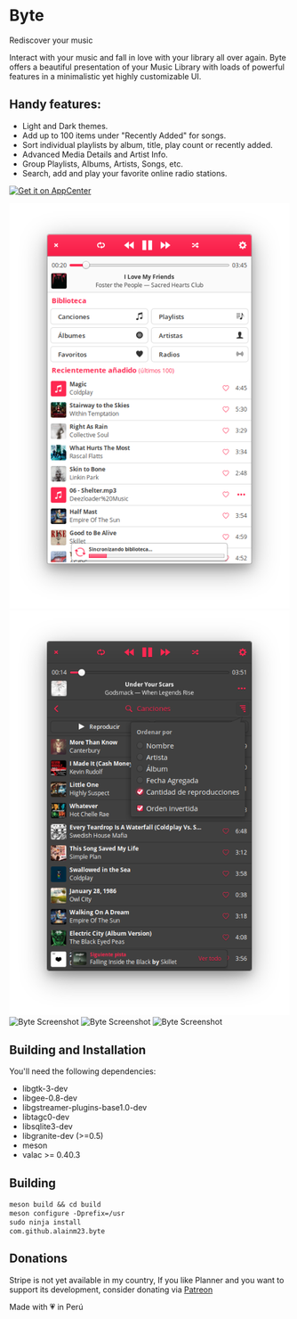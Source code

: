 # Byte
Rediscover your music

Interact with your music and fall in love with your library all over again.
Byte offers a beautiful presentation of your Music Library with loads of powerful features in a minimalistic yet highly customizable UI.

## Handy features:
* Light and Dark themes.</li>
* Add up to 100 items under "Recently Added" for songs.
* Sort individual playlists by album, title, play count or recently added.
* Advanced Media Details and Artist Info.
* Group Playlists, Albums, Artists, Songs, etc.
* Search, add and play your favorite online radio stations.

<a href="https://appcenter.elementary.io/com.github.alainm23.byte"><img src="https://appcenter.elementary.io/badge.svg?new" alt="Get it on AppCenter" /></a>

![Byte Screenshot](https://github.com/alainm23/byte/raw/master/data/screenshot/screenshot-01.png)
![Byte Screenshot](https://github.com/alainm23/byte/raw/master/data/screenshot/screenshot-02.png)
![Byte Screenshot](https://github.com/alainm23/byte/raw/master/data/screenshot/screenshot-03.png)
![Byte Screenshot](https://github.com/alainm23/byte/raw/master/data/screenshot/screenshot-04.png)
![Byte Screenshot](https://github.com/alainm23/byte/raw/master/data/screenshot/screenshot-05.png)

## Building and Installation

You'll need the following dependencies:
* libgtk-3-dev
* libgee-0.8-dev
* libgstreamer-plugins-base1.0-dev
* libtagc0-dev
* libsqlite3-dev
* libgranite-dev (>=0.5)
* meson
* valac >= 0.40.3

## Building  

```
meson build && cd build
meson configure -Dprefix=/usr
sudo ninja install
com.github.alainm23.byte
```

## Donations
Stripe is not yet available in my country, If you like Planner and you want to support its development, consider donating via [Patreon](https://www.patreon.com/alainm23)

Made with 💗 in Perú
